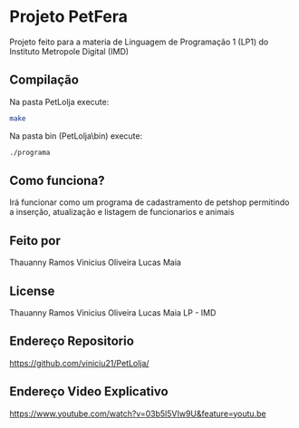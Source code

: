 # Projeto PetFera

Projeto feito para a materia de Linguagem de Programação 1 (LP1) do Instituto Metropole Digital (IMD)

## Compilação

Na pasta PetLolja execute:

```bash
make
```

Na pasta bin (PetLolja\bin) execute:

```bash
./programa
```

## Como funciona?

Irá funcionar como um programa de cadastramento de petshop permitindo a inserção, atualização e listagem de funcionarios e animais

## Feito por

Thauanny Ramos
Vinicius Oliveira
Lucas Maia

## License

Thauanny Ramos
Vinicius Oliveira
Lucas Maia
LP - IMD

## Endereço Repositorio

https://github.com/viniciu21/PetLolja/

## Endereço Video Explicativo

https://www.youtube.com/watch?v=03b5l5VIw9U&feature=youtu.be
